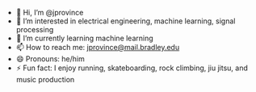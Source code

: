 - 👋 Hi, I’m @jprovince
- 👀 I’m interested in electrical engineering, machine learning, signal processing
- 🌱 I’m currently learning machine learning
- 📫 How to reach me: jprovince@mail.bradley.edu
- 😄 Pronouns: he/him
- ⚡ Fun fact: I enjoy running, skateboarding, rock climbing, jiu jitsu, and music production

<!---
jprovince/jprovince is a ✨ special ✨ repository because its `README.md` (this file) appears on your GitHub profile.
You can click the Preview link to take a look at your changes.
--->
